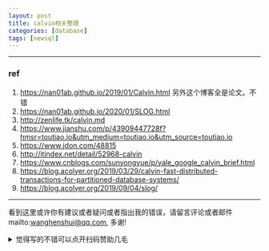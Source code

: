 ```yaml
---
layout: post
title: calvin相关整理
categories: [database]
tags: [newsql]
---
```

  

---

 

### ref

1. https://nan01ab.github.io/2019/01/Calvin.html 另外这个博客全是论文。不错
2. https://nan01ab.github.io/2020/01/SLOG.html
3. http://zenlife.tk/calvin.md
4. https://www.jianshu.com/p/43909447728f?hmsr=toutiao.io&utm_medium=toutiao.io&utm_source=toutiao.io
5. https://www.jdon.com/48815
6. http://itindex.net/detail/52968-calvin
7. https://www.cnblogs.com/sunyongyue/p/yale_google_calvin_brief.html
8. https://blog.acolyer.org/2019/03/29/calvin-fast-distributed-transactions-for-partitioned-database-systems/
9. https://blog.acolyer.org/2019/09/04/slog/



---

看到这里或许你有建议或者疑问或者指出我的错误，请留言评论或者邮件mailto:wanghenshui@qq.com, 多谢! 
<details>
<summary>觉得写的不错可以点开扫码赞助几毛</summary>
<img src="https://wanghenshui.github.io/assets/wepay.png" alt="微信转账">
</details>